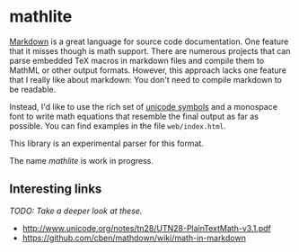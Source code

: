 # mathlite

[Markdown](https://daringfireball.net/projects/markdown/) is a great language for source code documentation. One feature that it misses though is math support.
There are numerous projects that can parse embedded TeX macros in markdown files and compile them to MathML or other output formats.
However, this approach lacks one feature that I really like about markdown: You don't need to compile markdown to be readable.

Instead, I'd like to use the rich set of [unicode symbols](https://en.wikipedia.org/wiki/Mathematical_operators_and_symbols_in_Unicode) and a monospace font to write math equations that resemble the final output as far as possible. You can find examples in the file `web/index.html`.

This library is an experimental parser for this format.

The name _mathlite_ is work in progress.

## Interesting links

_TODO: Take a deeper look at these._

  * <http://www.unicode.org/notes/tn28/UTN28-PlainTextMath-v3.1.pdf>
  * <https://github.com/cben/mathdown/wiki/math-in-markdown>
